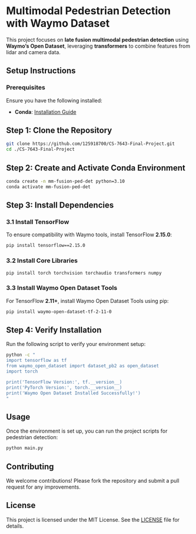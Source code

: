 
# Multimodal Pedestrian Detection with Waymo Dataset

This project focuses on **late fusion multimodal pedestrian detection** using **Waymo’s Open Dataset**, leveraging **transformers** to combine features from lidar and camera data.


## **Setup Instructions**

### **Prerequisites**
Ensure you have the following installed:
- **Conda**: [Installation Guide](https://docs.conda.io/projects/conda/en/latest/user-guide/install/)


## **Step 1: Clone the Repository**

```bash
git clone https://github.com/125918700/CS-7643-Final-Project.git
cd ./CS-7643-Final-Project
```



## **Step 2: Create and Activate Conda Environment**

```bash
conda create -n mm-fusion-ped-det python=3.10
conda activate mm-fusion-ped-det
```


## **Step 3: Install Dependencies**

### **3.1 Install TensorFlow**

To ensure compatibility with Waymo tools, install TensorFlow **2.15.0**:

```bash
pip install tensorflow==2.15.0
```

### **3.2 Install Core Libraries**

```bash
pip install torch torchvision torchaudio transformers numpy
```

### **3.3 Install Waymo Open Dataset Tools**

For TensorFlow **2.11+**, install Waymo Open Dataset Tools using pip:

```bash
pip install waymo-open-dataset-tf-2-11-0
```


## **Step 4: Verify Installation**

Run the following script to verify your environment setup:

```bash
python -c "
import tensorflow as tf
from waymo_open_dataset import dataset_pb2 as open_dataset
import torch

print('TensorFlow Version:', tf.__version__)
print('PyTorch Version:', torch.__version__)
print('Waymo Open Dataset Installed Successfully!')
"
```


## **Usage**

Once the environment is set up, you can run the project scripts for pedestrian detection:

```bash
python main.py
```



## **Contributing**

We welcome contributions! Please fork the repository and submit a pull request for any improvements.



## **License**

This project is licensed under the MIT License. See the [LICENSE](LICENSE) file for details.


